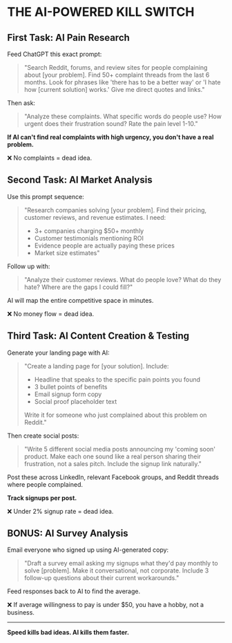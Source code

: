 # THE AI-POWERED KILL SWITCH

## First Task: AI Pain Research

Feed ChatGPT this exact prompt:

> "Search Reddit, forums, and review sites for people complaining about [your problem]. Find 50+ complaint threads from the last 6 months. Look for phrases like 'there has to be a better way' or 'I hate how [current solution] works.' Give me direct quotes and links."

Then ask: 

> "Analyze these complaints. What specific words do people use? How urgent does their frustration sound? Rate the pain level 1-10."

**If AI can't find real complaints with high urgency, you don't have a real problem.**

❌ No complaints = dead idea.

## Second Task: AI Market Analysis

Use this prompt sequence:

> "Research companies solving [your problem]. Find their pricing, customer reviews, and revenue estimates. I need:
> - 3+ companies charging $50+ monthly
> - Customer testimonials mentioning ROI
> - Evidence people are actually paying these prices
> - Market size estimates"

Follow up with: 

> "Analyze their customer reviews. What do people love? What do they hate? Where are the gaps I could fill?"

AI will map the entire competitive space in minutes.

❌ No money flow = dead idea.

## Third Task: AI Content Creation & Testing

Generate your landing page with AI:

> "Create a landing page for [your solution]. Include:
> - Headline that speaks to the specific pain points you found
> - 3 bullet points of benefits
> - Email signup form copy
> - Social proof placeholder text
> 
> Write it for someone who just complained about this problem on Reddit."

Then create social posts:

> "Write 5 different social media posts announcing my 'coming soon' product. Make each one sound like a real person sharing their frustration, not a sales pitch. Include the signup link naturally."

Post these across LinkedIn, relevant Facebook groups, and Reddit threads where people complained.

**Track signups per post.**

❌ Under 2% signup rate = dead idea.

## BONUS: AI Survey Analysis

Email everyone who signed up using AI-generated copy:

> "Draft a survey email asking my signups what they'd pay monthly to solve [problem]. Make it conversational, not corporate. Include 3 follow-up questions about their current workarounds."

Feed responses back to AI to find the average.

❌ If average willingness to pay is under $50, you have a hobby, not a business.

---

**Speed kills bad ideas. AI kills them faster.**